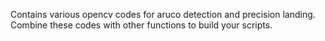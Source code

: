 Contains various opencv codes for aruco detection and precision landing. Combine these codes with other functions to build your scripts.
